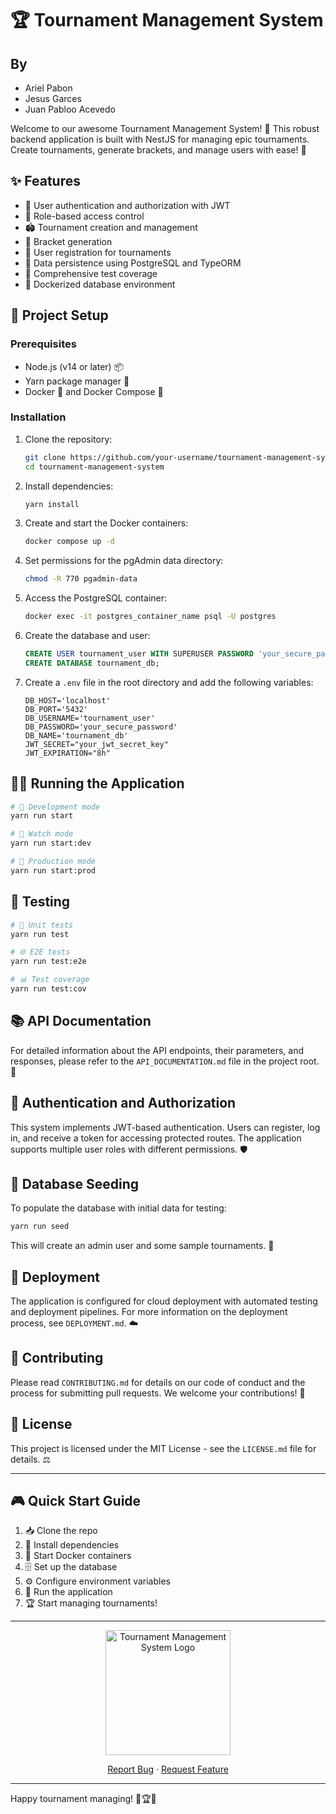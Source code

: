# 🏆 Tournament Management System

## By

- Ariel Pabon
- Jesus Garces
- Juan Pabloo Acevedo


Welcome to our awesome Tournament Management System! 🎉 This robust backend application is built with NestJS for managing epic tournaments. Create tournaments, generate brackets, and manage users with ease! 💪

## ✨ Features

- 🔐 User authentication and authorization with JWT
- 👥 Role-based access control
- 🏟️ Tournament creation and management
- 🌳 Bracket generation
- 📝 User registration for tournaments
- 💾 Data persistence using PostgreSQL and TypeORM
- 🧪 Comprehensive test coverage
- 🐳 Dockerized database environment

## 🚀 Project Setup

### Prerequisites

- Node.js (v14 or later) 📦
- Yarn package manager 🧶
- Docker 🐳 and Docker Compose 🐙

### Installation

1. Clone the repository:
   ```bash
   git clone https://github.com/your-username/tournament-management-system.git
   cd tournament-management-system
   ```

2. Install dependencies:
   ```bash
   yarn install
   ```

3. Create and start the Docker containers:
   ```bash
   docker compose up -d
   ```

4. Set permissions for the pgAdmin data directory:
   ```bash
   chmod -R 770 pgadmin-data
   ```

5. Access the PostgreSQL container:
   ```bash
   docker exec -it postgres_container_name psql -U postgres
   ```

6. Create the database and user:
   ```SQL
   CREATE USER tournament_user WITH SUPERUSER PASSWORD 'your_secure_password';
   CREATE DATABASE tournament_db;
   ```

7. Create a `.env` file in the root directory and add the following variables:
   ```
   DB_HOST='localhost'
   DB_PORT='5432'
   DB_USERNAME='tournament_user'
   DB_PASSWORD='your_secure_password'
   DB_NAME='tournament_db'
   JWT_SECRET="your_jwt_secret_key"
   JWT_EXPIRATION="8h"
   ```

## 🏃‍♂️ Running the Application

```bash
# 🌱 Development mode
yarn run start

# 👀 Watch mode
yarn run start:dev

# 🚀 Production mode
yarn run start:prod
```

## 🧪 Testing

```bash
# 🔬 Unit tests
yarn run test

# 🌐 E2E tests
yarn run test:e2e

# 📊 Test coverage
yarn run test:cov
```

## 📚 API Documentation

For detailed information about the API endpoints, their parameters, and responses, please refer to the `API_DOCUMENTATION.md` file in the project root. 📖

## 🔐 Authentication and Authorization

This system implements JWT-based authentication. Users can register, log in, and receive a token for accessing protected routes. The application supports multiple user roles with different permissions. 🛡️

## 🌱 Database Seeding

To populate the database with initial data for testing:

```bash
yarn run seed
```

This will create an admin user and some sample tournaments. 🎲

## 🚢 Deployment

The application is configured for cloud deployment with automated testing and deployment pipelines. For more information on the deployment process, see `DEPLOYMENT.md`. ☁️

## 🤝 Contributing

Please read `CONTRIBUTING.md` for details on our code of conduct and the process for submitting pull requests. We welcome your contributions! 🙌

## 📄 License

This project is licensed under the MIT License - see the `LICENSE.md` file for details. ⚖️

---

## 🎮 Quick Start Guide

1. 📥 Clone the repo
2. 🔧 Install dependencies
3. 🐳 Start Docker containers
4. 🗄️ Set up the database
5. ⚙️ Configure environment variables
6. 🚀 Run the application
7. 🏆 Start managing tournaments!

---

<p align="center">
  <img src="https://your-image-url-here.com/tournament-logo.png" alt="Tournament Management System Logo" width="200"/>
</p>

<p align="center">
  <a href="https://github.com/your-username/tournament-management-system/issues">Report Bug</a> ·
  <a href="https://github.com/your-username/tournament-management-system/issues">Request Feature</a>
</p>

---

Happy tournament managing! 🎉🏆🎊
